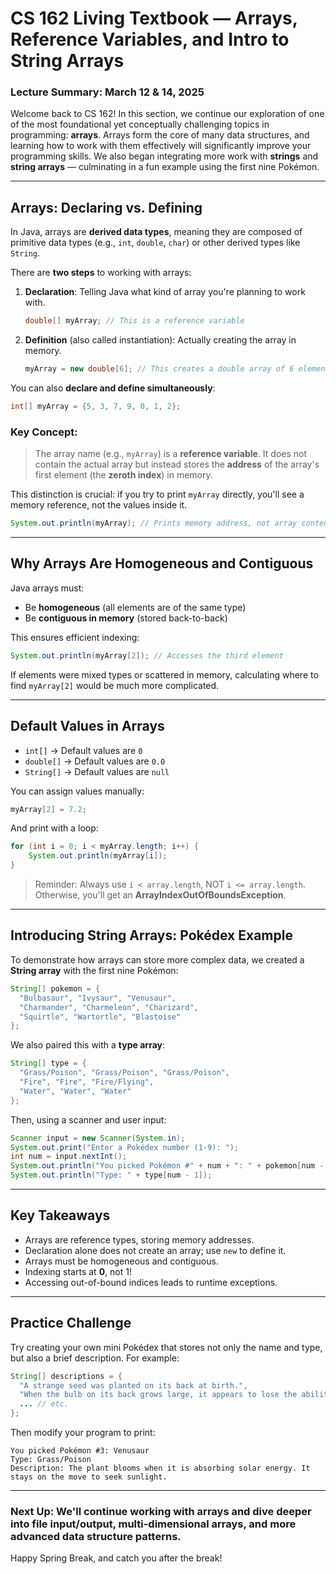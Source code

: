 # CS 162 Living Textbook — Arrays, Reference Variables, and Intro to String Arrays

### Lecture Summary: March 12 & 14, 2025

Welcome back to CS 162! In this section, we continue our exploration of one of the most foundational yet conceptually challenging topics in programming: **arrays**. Arrays form the core of many data structures, and learning how to work with them effectively will significantly improve your programming skills. We also began integrating more work with **strings** and **string arrays** — culminating in a fun example using the first nine Pokémon.

---

## Arrays: Declaring vs. Defining

In Java, arrays are **derived data types**, meaning they are composed of primitive data types (e.g., `int`, `double`, `char`) or other derived types like `String`.

There are **two steps** to working with arrays:
1. **Declaration**: Telling Java what kind of array you're planning to work with.
   ```java
   double[] myArray; // This is a reference variable
   ```
2. **Definition** (also called instantiation): Actually creating the array in memory.
   ```java
   myArray = new double[6]; // This creates a double array of 6 elements
   ```

You can also **declare and define simultaneously**:
```java
int[] myArray = {5, 3, 7, 9, 0, 1, 2};
```

### Key Concept:
> The array name (e.g., `myArray`) is a **reference variable**. It does not contain the actual array but instead stores the **address** of the array's first element (the **zeroth index**) in memory.

This distinction is crucial: if you try to print `myArray` directly, you'll see a memory reference, not the values inside it.

```java
System.out.println(myArray); // Prints memory address, not array contents
```

---

## Why Arrays Are Homogeneous and Contiguous

Java arrays must:
- Be **homogeneous** (all elements are of the same type)
- Be **contiguous in memory** (stored back-to-back)

This ensures efficient indexing:
```java
System.out.println(myArray[2]); // Accesses the third element
```

If elements were mixed types or scattered in memory, calculating where to find `myArray[2]` would be much more complicated.

---

## Default Values in Arrays
- `int[]` → Default values are `0`
- `double[]` → Default values are `0.0`
- `String[]` → Default values are `null`

You can assign values manually:
```java
myArray[2] = 7.2;
```

And print with a loop:
```java
for (int i = 0; i < myArray.length; i++) {
    System.out.println(myArray[i]);
}
```

> Reminder: Always use `i < array.length`, NOT `i <= array.length`. Otherwise, you'll get an **ArrayIndexOutOfBoundsException**.

---

## Introducing String Arrays: Pokédex Example

To demonstrate how arrays can store more complex data, we created a **String array** with the first nine Pokémon:

```java
String[] pokemon = {
  "Bulbasaur", "Ivysaur", "Venusaur",
  "Charmander", "Charmeleon", "Charizard",
  "Squirtle", "Wartortle", "Blastoise"
};
```

We also paired this with a **type array**:
```java
String[] type = {
  "Grass/Poison", "Grass/Poison", "Grass/Poison",
  "Fire", "Fire", "Fire/Flying",
  "Water", "Water", "Water"
};
```

Then, using a scanner and user input:
```java
Scanner input = new Scanner(System.in);
System.out.print("Enter a Pokédex number (1-9): ");
int num = input.nextInt();
System.out.println("You picked Pokémon #" + num + ": " + pokemon[num - 1]);
System.out.println("Type: " + type[num - 1]);
```

---

## Key Takeaways
- Arrays are reference types, storing memory addresses.
- Declaration alone does not create an array; use `new` to define it.
- Arrays must be homogeneous and contiguous.
- Indexing starts at **0**, not 1!
- Accessing out-of-bound indices leads to runtime exceptions.

---

## Practice Challenge
Try creating your own mini Pokédex that stores not only the name and type, but also a brief description. For example:
```java
String[] descriptions = {
  "A strange seed was planted on its back at birth.",
  "When the bulb on its back grows large, it appears to lose the ability to stand on its hind legs.",
  ... // etc.
};
```
Then modify your program to print:
```
You picked Pokémon #3: Venusaur
Type: Grass/Poison
Description: The plant blooms when it is absorbing solar energy. It stays on the move to seek sunlight.
```

---

### Next Up: We'll continue working with arrays and dive deeper into file input/output, multi-dimensional arrays, and more advanced data structure patterns.

Happy Spring Break, and catch you after the break!

